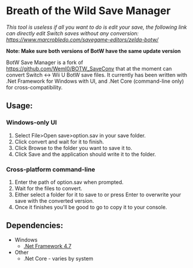 # Breath of the Wild Save Manager

*This tool is useless if all you want to do is edit your save, the following link can directly edit Switch saves without any conversion: https://www.marcrobledo.com/savegame-editors/zelda-botw/*

**Note: Make sure both versions of BotW have the same update version**

BotW Save Manager is a fork of https://github.com/WemI0/BOTW_SaveConv that at the moment can convert Switch <-> Wii U BotW save files. It currently has been written with .Net Framework for Windows with UI, and .Net Core (command-line only) for cross-compatibility.

## Usage:

### Windows-only UI

1. Select File>Open save>option.sav in your save folder.
2. Click convert and wait for it to finish.
3. Click Browse to the folder you want to save it to.
4. Click Save and the application should write it to the folder.

### Cross-platform command-line

1. Enter the path of option.sav when prompted.
2. Wait for the files to convert.
3. Either select a folder for it to save to or press Enter to overwrite your save with the converted version.
4. Once it finishes you'll be good to go to copy it to your console.

## Dependencies:

* Windows
  * [.Net Framework 4.7](https://www.microsoft.com/en-us/download/details.aspx?id=55170)
* Other
  * .Net Core - varies by system
